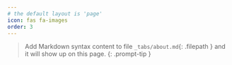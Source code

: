 ```yaml
---
# the default layout is 'page'
icon: fas fa-images
order: 3
---
```


> Add Markdown syntax content to file `_tabs/about.md`{: .filepath } and it will show up on this page.
{: .prompt-tip }
